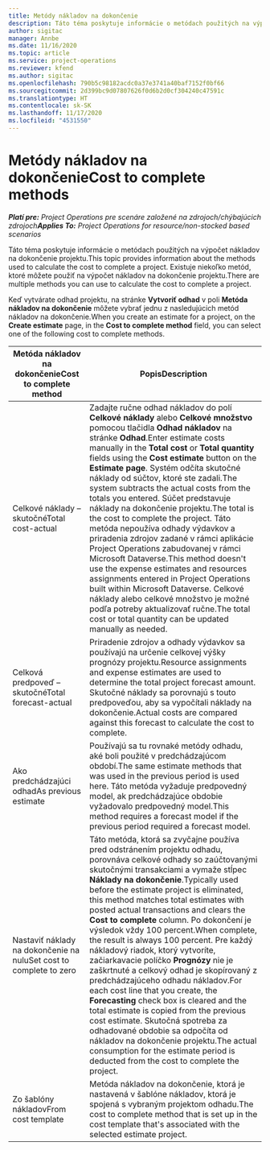 ```yaml
---
title: Metódy nákladov na dokončenie
description: Táto téma poskytuje informácie o metódach použitých na výpočet nákladov na dokončenie projektu.
author: sigitac
manager: Annbe
ms.date: 11/16/2020
ms.topic: article
ms.service: project-operations
ms.reviewer: kfend
ms.author: sigitac
ms.openlocfilehash: 790b5c98182acdc0a37e3741a40baf7152f0bf66
ms.sourcegitcommit: 2d399bc9d07807626f0d6b2d0cf304240c47591c
ms.translationtype: HT
ms.contentlocale: sk-SK
ms.lasthandoff: 11/17/2020
ms.locfileid: "4531550"
---
```

# <a name="cost-to-complete-methods"></a><span data-ttu-id="e1edf-103">Metódy nákladov na dokončenie</span><span class="sxs-lookup"><span data-stu-id="e1edf-103">Cost to complete methods</span></span>

<span data-ttu-id="e1edf-104">_**Platí pre:** Project Operations pre scenáre založené na zdrojoch/chýbajúcich zdrojoch_</span><span class="sxs-lookup"><span data-stu-id="e1edf-104">_**Applies To:** Project Operations for resource/non-stocked based scenarios_</span></span>

<span data-ttu-id="e1edf-105">Táto téma poskytuje informácie o metódach použitých na výpočet nákladov na dokončenie projektu.</span><span class="sxs-lookup"><span data-stu-id="e1edf-105">This topic provides information about the methods used to calculate the cost to complete a project.</span></span> <span data-ttu-id="e1edf-106">Existuje niekoľko metód, ktoré môžete použiť na výpočet nákladov na dokončenie projektu.</span><span class="sxs-lookup"><span data-stu-id="e1edf-106">There are multiple methods you can use to calculate the cost to complete a project.</span></span> 

<span data-ttu-id="e1edf-107">Keď vytvárate odhad projektu, na stránke **Vytvoriť odhad** v poli **Metóda nákladov na dokončenie** môžete vybrať jednu z nasledujúcich metód nákladov na dokončenie.</span><span class="sxs-lookup"><span data-stu-id="e1edf-107">When you create an estimate for a project, on the **Create estimate** page, in the **Cost to complete method** field, you can select one of the following cost to complete methods.</span></span>

| <span data-ttu-id="e1edf-108">Metóda nákladov na dokončenie</span><span class="sxs-lookup"><span data-stu-id="e1edf-108">Cost to complete method</span></span>    | <span data-ttu-id="e1edf-109">Popis</span><span class="sxs-lookup"><span data-stu-id="e1edf-109">Description</span></span>                                                                                                                                                                                                                                                                                                                                                                                                                                                                                        |
|------------------------------|----------------------------------------------------------------------------------------------------------------------------------------------------------------------------------------------------------------------------------------------------------------------------------------------------------------------------------------------------------------------------------------------------------------------------------------------------------------------------------------------------|
| <span data-ttu-id="e1edf-110">Celkové náklady – skutočné</span><span class="sxs-lookup"><span data-stu-id="e1edf-110">Total cost-actual</span></span>            | <span data-ttu-id="e1edf-111">Zadajte ručne odhad nákladov do polí **Celkové náklady** alebo **Celkové množstvo** pomocou tlačidla **Odhad nákladov** na stránke **Odhad**.</span><span class="sxs-lookup"><span data-stu-id="e1edf-111">Enter estimate costs manually in the **Total cost** or **Total quantity** fields using the **Cost estimate** button on the **Estimate page**.</span></span> <span data-ttu-id="e1edf-112">Systém odčíta skutočné náklady od súčtov, ktoré ste zadali.</span><span class="sxs-lookup"><span data-stu-id="e1edf-112">The system subtracts the actual costs from the totals you entered.</span></span> <span data-ttu-id="e1edf-113">Súčet predstavuje náklady na dokončenie projektu.</span><span class="sxs-lookup"><span data-stu-id="e1edf-113">The total is the cost to complete the project.</span></span> <span data-ttu-id="e1edf-114">Táto metóda nepoužíva odhady výdavkov a priradenia zdrojov zadané v rámci aplikácie Project Operations zabudovanej v rámci Microsoft Dataverse.</span><span class="sxs-lookup"><span data-stu-id="e1edf-114">This method doesn't use the expense estimates and resources assignments entered in Project Operations built within Microsoft Dataverse.</span></span> <span data-ttu-id="e1edf-115">Celkové náklady alebo celkové množstvo je možné podľa potreby aktualizovať ručne.</span><span class="sxs-lookup"><span data-stu-id="e1edf-115">The total cost or total quantity can be updated manually as needed.</span></span>  |
| <span data-ttu-id="e1edf-116">Celková predpoveď – skutočné</span><span class="sxs-lookup"><span data-stu-id="e1edf-116">Total forecast-actual</span></span>        | <span data-ttu-id="e1edf-117">Priradenie zdrojov a odhady výdavkov sa používajú na určenie celkovej výšky prognózy projektu.</span><span class="sxs-lookup"><span data-stu-id="e1edf-117">Resource assignments and expense estimates are used to determine the total project forecast amount.</span></span> <span data-ttu-id="e1edf-118">Skutočné náklady sa porovnajú s touto predpoveďou, aby sa vypočítali náklady na dokončenie.</span><span class="sxs-lookup"><span data-stu-id="e1edf-118">Actual costs are compared against this forecast to calculate the cost to complete.</span></span>                                                                                                                                                                                                                                                                          |
| <span data-ttu-id="e1edf-119">Ako predchádzajúci odhad</span><span class="sxs-lookup"><span data-stu-id="e1edf-119">As previous estimate</span></span>         | <span data-ttu-id="e1edf-120">Používajú sa tu rovnaké metódy odhadu, aké boli použité v predchádzajúcom období.</span><span class="sxs-lookup"><span data-stu-id="e1edf-120">The same estimate methods that was used in the previous period is used here.</span></span> <span data-ttu-id="e1edf-121">Táto metóda vyžaduje predpovedný model, ak predchádzajúce obdobie vyžadovalo predpovedný model.</span><span class="sxs-lookup"><span data-stu-id="e1edf-121">This method requires a forecast model if the previous period required a forecast model.</span></span>                                                                                                                                                                                                                                                                                                                           |
| <span data-ttu-id="e1edf-122">Nastaviť náklady na dokončenie na nulu</span><span class="sxs-lookup"><span data-stu-id="e1edf-122">Set cost to complete to zero</span></span> | <span data-ttu-id="e1edf-123">Táto metóda, ktorá sa zvyčajne používa pred odstránením projektu odhadu, porovnáva celkové odhady so zaúčtovanými skutočnými transakciami a vymaže stĺpec **Náklady na dokončenie**.</span><span class="sxs-lookup"><span data-stu-id="e1edf-123">Typically used before the estimate project is eliminated, this method matches total estimates with posted actual transactions and clears the **Cost to complete** column.</span></span> <span data-ttu-id="e1edf-124">Po dokončení je výsledok vždy 100 percent.</span><span class="sxs-lookup"><span data-stu-id="e1edf-124">When complete, the result is always 100 percent.</span></span> <span data-ttu-id="e1edf-125">Pre každý nákladový riadok, ktorý vytvoríte, začiarkavacie políčko **Prognózy** nie je zaškrtnuté a celkový odhad je skopírovaný z predchádzajúceho odhadu nákladov.</span><span class="sxs-lookup"><span data-stu-id="e1edf-125">For each cost line that you create, the **Forecasting** check box is cleared and the total estimate is copied from the previous cost estimate.</span></span> <span data-ttu-id="e1edf-126">Skutočná spotreba za odhadované obdobie sa odpočíta od nákladov na dokončenie projektu.</span><span class="sxs-lookup"><span data-stu-id="e1edf-126">The actual consumption for the estimate period is deducted from the cost to complete the project.</span></span>              |
| <span data-ttu-id="e1edf-127">Zo šablóny nákladov</span><span class="sxs-lookup"><span data-stu-id="e1edf-127">From cost template</span></span>           | <span data-ttu-id="e1edf-128">Metóda nákladov na dokončenie, ktorá je nastavená v šablóne nákladov, ktorá je spojená s vybraným projektom odhadu.</span><span class="sxs-lookup"><span data-stu-id="e1edf-128">The cost to complete method that is set up in the cost template that's associated with the selected estimate project.</span></span>                                                                                                                                                                                                                                                                                                                                                                          |
